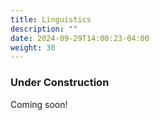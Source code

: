 ```yaml
---
title: Linguistics
description: ""
date: 2024-09-29T14:00:23-04:00
weight: 30
---
```


### Under Construction

Coming soon!
